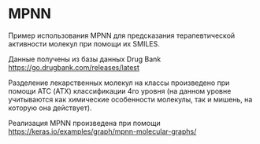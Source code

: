 # MPNN
Пример использования MPNN для предсказания терапевтической активности молекул при помощи их SMILES.


Данные получены из базы данных Drug Bank https://go.drugbank.com/releases/latest


Разделение лекарственных молекул на классы произведено при помощи ATC (АТХ) классификации 4го уровня (на данном уровне учитываются как химические особенности молекулы, так и мишень, на которую она действует).


Реализация MPNN произведена при помощи https://keras.io/examples/graph/mpnn-molecular-graphs/
